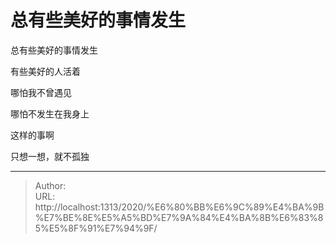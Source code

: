 # 总有些美好的事情发生


总有些美好的事情发生

有些美好的人活着

哪怕我不曾遇见

哪怕不发生在我身上

这样的事啊

只想一想，就不孤独


---

> Author:   
> URL: http://localhost:1313/2020/%E6%80%BB%E6%9C%89%E4%BA%9B%E7%BE%8E%E5%A5%BD%E7%9A%84%E4%BA%8B%E6%83%85%E5%8F%91%E7%94%9F/  

